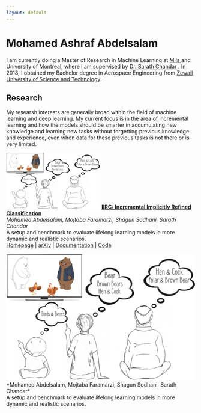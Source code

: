 ```yaml
---
layout: default
---
```


# Mohamed Ashraf Abdelsalam

I am currently doing a Master of Research in Machine Learning at 
<a href="mila.quebec/en/"> Mila </a> and University of Montreal, where I am supervised by <a href="http://sarathchandar.in/">Dr. Sarath Chandar </a>. In 2018, I obtained my Bachelor degree in Aerospace Engineering from <a href="https://zewailcity.edu.eg/">Zewail University of Science and Technology</a>.

## Research
My researsh interests are generally broad within the field of machine learning and deep learning. My current focus is in the area of incremental learning and how the models should be smarter in accumulating new knowledge and learning new tasks without forgetting previous knowledge and experience, even when data for these previous tasks is not there or is very limited. 


<img src="./images/summary.png" alt="" width="250" height="150" id="ri"/> [**IIRC: Incremental Implicitly Refined Classification**](https://chandar-lab.github.io/IIRC/)
<br />
*Mohamed Abdelsalam, Mojtaba Faramarzi, Shagun Sodhani, Sarath Chandar*
<br />
A setup and benchmark to evaluate lifelong learning models in more dynamic and realistic scenarios.
<br />
[Homepage](https://chandar-lab.github.io/IIRC/) | [arXiv](https://arxiv.org/abs/2012.12477) | [Documentation](https://iirc.readthedocs.io/en/latest/) | [Code](https://github.com/chandar-lab/IIRC/)

 <div class="publication">
  <div class="image">
    <img src="./images/summary.png" alt=">
  </div>
    <div class="text">
        *Mohamed Abdelsalam, Mojtaba Faramarzi, Shagun Sodhani, Sarath Chandar*
<br />
      A setup and benchmark to evaluate lifelong learning models in more dynamic and realistic scenarios.
<br />
    </div>
  </div>
